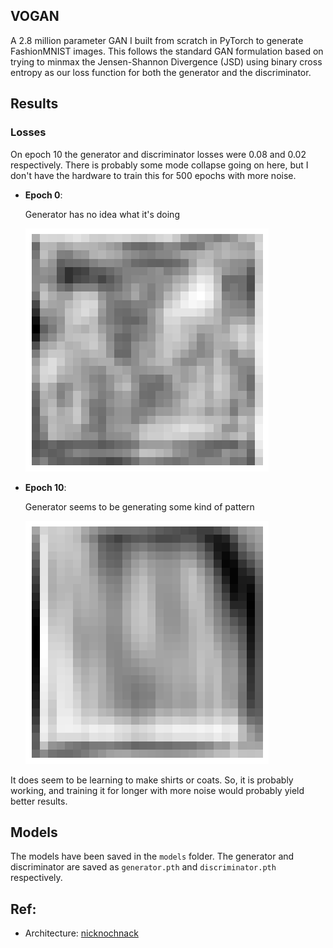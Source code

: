## VOGAN

A 2.8 million parameter GAN I built from scratch in PyTorch to generate FashionMNIST images. This follows the standard GAN formulation based on trying to minmax the Jensen-Shannon Divergence (JSD) using binary cross entropy as our loss function for both the generator and the discriminator.

## Results

### Losses

On epoch 10 the generator and discriminator losses were 0.08 and 0.02 respectively. There is probably some mode collapse going on here, but I don't have the hardware to train this for 500 epochs with more noise.

- **Epoch 0**:

  Generator has no idea what it's doing

  ![](./e0_img.png)

- **Epoch 10**:

  Generator seems to be generating some kind of pattern

  ![](./e10_img.png)

It does seem to be learning to make shirts or coats. So, it is probably working, and training it for longer with more noise would probably yield better results.

## Models

The models have been saved in the `models` folder. The generator and discriminator are saved as `generator.pth` and `discriminator.pth` respectively.

## Ref:

- Architecture: [nicknochnack](https://github.com/nicknochnack)
